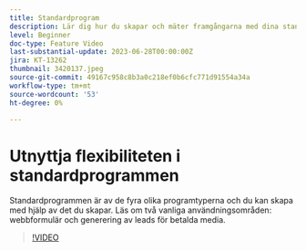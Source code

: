```yaml
---
title: Standardprogram
description: Lär dig hur du skapar och mäter framgångarna med dina standardprogram.
level: Beginner
doc-type: Feature Video
last-substantial-update: 2023-06-28T00:00:00Z
jira: KT-13262
thumbnail: 3420137.jpeg
source-git-commit: 49167c958c8b3a0c218ef0b6cfc771d91554a34a
workflow-type: tm+mt
source-wordcount: '53'
ht-degree: 0%

---
```



# Utnyttja flexibiliteten i standardprogrammen


Standardprogrammen är av de fyra olika programtyperna och du kan skapa med hjälp av det du skapar.
Läs om två vanliga användningsområden: webbformulär och generering av leads för betalda media.

>[!VIDEO](https://video.tv.adobe.com/v/3420137?learn=on)
